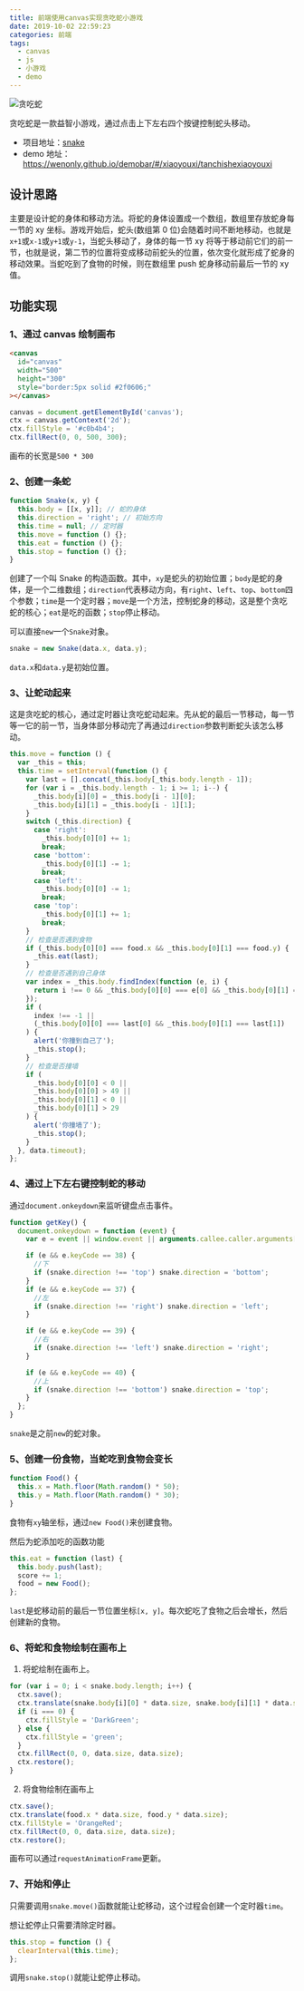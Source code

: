 ```yaml
---
title: 前端使用canvas实现贪吃蛇小游戏
date: 2019-10-02 22:59:23
categories: 前端
tags:
  - canvas
  - js
  - 小游戏
  - demo
---
```


![贪吃蛇](./snake.png)

贪吃蛇是一款益智小游戏，通过点击上下左右四个按键控制蛇头移动。

- 项目地址：[snake](https://github.com/wenonly/demobar/tree/blog/src/%E5%B0%8F%E6%B8%B8%E6%88%8F/%E8%B4%AA%E5%90%83%E8%9B%87%E5%B0%8F%E6%B8%B8%E6%88%8F '贪吃蛇')
- demo 地址：<https://wenonly.github.io/demobar/#/xiaoyouxi/tanchishexiaoyouxi>

<!-- more -->

## 设计思路

主要是设计蛇的身体和移动方法。将蛇的身体设置成一个数组，数组里存放蛇身每一节的 xy 坐标。游戏开始后，蛇头(数组第 0 位)会随着时间不断地移动，也就是`x+1`或`x-1`或`y+1`或`y-1`，当蛇头移动了，身体的每一节 xy 将等于移动前它们的前一节，也就是说，第二节的位置将变成移动前蛇头的位置，依次变化就形成了蛇身的移动效果。当蛇吃到了食物的时候，则在数组里 push 蛇身移动前最后一节的 xy 值。

## 功能实现

### 1、通过 canvas 绘制画布

```html
<canvas
  id="canvas"
  width="500"
  height="300"
  style="border:5px solid #2f0606;"
></canvas>
```

```javascript
canvas = document.getElementById('canvas');
ctx = canvas.getContext('2d');
ctx.fillStyle = '#c0b4b4';
ctx.fillRect(0, 0, 500, 300);
```

画布的长宽是`500 * 300`

### 2、创建一条蛇

```javascript
function Snake(x, y) {
  this.body = [[x, y]]; // 蛇的身体
  this.direction = 'right'; // 初始方向
  this.time = null; // 定时器
  this.move = function () {};
  this.eat = function () {};
  this.stop = function () {};
}
```

创建了一个叫 Snake 的构造函数。其中，`xy`是蛇头的初始位置；`body`是蛇的身体，是一个二维数组；`direction`代表移动方向，有`right`、`left`、`top`、`bottom`四个参数；`time`是一个定时器；`move`是一个方法，控制蛇身的移动，这是整个贪吃蛇的核心；`eat`是吃的函数；`stop`停止移动。

可以直接`new`一个`Snake`对象。

```javascript
snake = new Snake(data.x, data.y);
```

`data.x`和`data.y`是初始位置。

### 3、让蛇动起来

这是贪吃蛇的核心，通过定时器让贪吃蛇动起来。先从蛇的最后一节移动，每一节等一它的前一节，当身体部分移动完了再通过`direction`参数判断蛇头该怎么移动。

```javascript
this.move = function () {
  var _this = this;
  this.time = setInterval(function () {
    var last = [].concat(_this.body[_this.body.length - 1]);
    for (var i = _this.body.length - 1; i >= 1; i--) {
      _this.body[i][0] = _this.body[i - 1][0];
      _this.body[i][1] = _this.body[i - 1][1];
    }
    switch (_this.direction) {
      case 'right':
        _this.body[0][0] += 1;
        break;
      case 'bottom':
        _this.body[0][1] -= 1;
        break;
      case 'left':
        _this.body[0][0] -= 1;
        break;
      case 'top':
        _this.body[0][1] += 1;
        break;
    }
    // 检查是否遇到食物
    if (_this.body[0][0] === food.x && _this.body[0][1] === food.y) {
      _this.eat(last);
    }
    // 检查是否遇到自己身体
    var index = _this.body.findIndex(function (e, i) {
      return i !== 0 && _this.body[0][0] === e[0] && _this.body[0][1] === e[1];
    });
    if (
      index !== -1 ||
      (_this.body[0][0] === last[0] && _this.body[0][1] === last[1])
    ) {
      alert('你撞到自己了');
      _this.stop();
    }
    // 检查是否撞墙
    if (
      _this.body[0][0] < 0 ||
      _this.body[0][0] > 49 ||
      _this.body[0][1] < 0 ||
      _this.body[0][1] > 29
    ) {
      alert('你撞墙了');
      _this.stop();
    }
  }, data.timeout);
};
```

### 4、通过上下左右键控制蛇的移动

通过`document.onkeydown`来监听键盘点击事件。

```javascript
function getKey() {
  document.onkeydown = function (event) {
    var e = event || window.event || arguments.callee.caller.arguments[0];

    if (e && e.keyCode == 38) {
      //下
      if (snake.direction !== 'top') snake.direction = 'bottom';
    }
    if (e && e.keyCode == 37) {
      //左
      if (snake.direction !== 'right') snake.direction = 'left';
    }

    if (e && e.keyCode == 39) {
      //右
      if (snake.direction !== 'left') snake.direction = 'right';
    }

    if (e && e.keyCode == 40) {
      //上
      if (snake.direction !== 'bottom') snake.direction = 'top';
    }
  };
}
```

`snake`是之前`new`的蛇对象。

### 5、创建一份食物，当蛇吃到食物会变长

```javascript
function Food() {
  this.x = Math.floor(Math.random() * 50);
  this.y = Math.floor(Math.random() * 30);
}
```

食物有`xy`轴坐标，通过`new Food()`来创建食物。

然后为蛇添加吃的函数功能

```javascript
this.eat = function (last) {
  this.body.push(last);
  score += 1;
  food = new Food();
};
```

`last`是蛇移动前的最后一节位置坐标`[x, y]`。每次蛇吃了食物之后会增长，然后创建新的食物。

### 6、将蛇和食物绘制在画布上

1. 将蛇绘制在画布上。

```javascript
for (var i = 0; i < snake.body.length; i++) {
  ctx.save();
  ctx.translate(snake.body[i][0] * data.size, snake.body[i][1] * data.size);
  if (i === 0) {
    ctx.fillStyle = 'DarkGreen';
  } else {
    ctx.fillStyle = 'green';
  }
  ctx.fillRect(0, 0, data.size, data.size);
  ctx.restore();
}
```

2. 将食物绘制在画布上

```javascript
ctx.save();
ctx.translate(food.x * data.size, food.y * data.size);
ctx.fillStyle = 'OrangeRed';
ctx.fillRect(0, 0, data.size, data.size);
ctx.restore();
```

画布可以通过`requestAnimationFrame`更新。

### 7、开始和停止

只需要调用`snake.move()`函数就能让蛇移动，这个过程会创建一个定时器`time`。

想让蛇停止只需要清除定时器。

```javascript
this.stop = function () {
  clearInterval(this.time);
};
```

调用`snake.stop()`就能让蛇停止移动。
